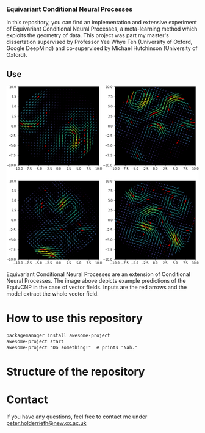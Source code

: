 
### Equivariant Conditional Neural Processes

In this repository, you can find an implementation and extensive experiment of Equivariant Conditional Neural 
Processes, a meta-learning method which exploits the geometry of data.
This project was part my master's dissertation supervised by Professor
Yee Whye Teh (University of Oxford, Google DeepMind) and co-supervised by Michael Hutchinson
(University of Oxford).

## Use

![alt text](https://github.com/PeterHolderrieth/EquivariantCNPs/blob/master/Evaluation/GP_div_free/Example_predictions_EquivCNP.png?raw=true)

Equivariant Conditional Neural Processes are an extension of Conditional Neural Processes. The image above depicts example
predictions of the EquivCNP in the case of vector fields. Inputs are the red arrows and the model extract the whole
vector field.

# How to use this repository

```shell
packagemanager install awesome-project
awesome-project start
awesome-project "Do something!"  # prints "Nah."
```

# Structure of the repository

# Contact

If you have any questions, feel free to contact me under peter.holderrieth@new.ox.ac.uk
